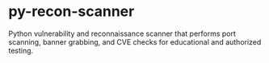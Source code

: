 # py-recon-scanner
Python vulnerability and reconnaissance scanner that performs port scanning, banner grabbing, and CVE checks for educational and authorized testing.
